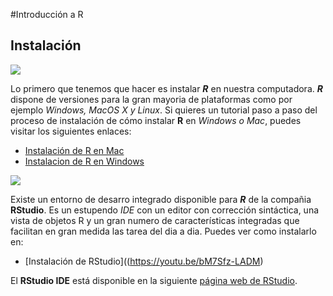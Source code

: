 
#Introducción a R  

## Instalación

![](http://siliconangle.com/files/2013/09/r-project-logo.jpg)

Lo primero que tenemos que hacer es instalar ___R___ en nuestra computadora. ___R___ dispone de versiones para la gran mayoria de plataformas como por ejemplo _Windows, MacOS X y Linux_. Si quieres un tutorial paso a paso del proceso de instalación de cómo instalar __R__ en _Windows o Mac_, puedes visitar los siguientes enlaces: 

  + [Instalación de R en Mac](https://youtu.be/uxuuWXU-7UQ) 
  + [Instalacion de R en Windows](https://youtu.be/Ohnk9hcxf9M)
    
    
![](https://www.rollapp.com/app/rstudio/fb-icon)
    
Existe un entorno de desarro integrado disponible para ___R___ de la compañia __RStudio__. Es un estupendo _IDE_ con un editor con corrección sintáctica, una vista de objetos R y un gran numero de características integradas que facilitan en gran medida las tarea del dia a dia. Puedes ver como instalarlo en:  

+ [Instalación de RStudio]((https://youtu.be/bM7Sfz-LADM)
    
El __RStudio IDE__ está disponible en la siguiente [página web de RStudio](https://www.rstudio.com/).






